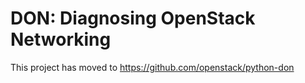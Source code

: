 # DON: Diagnosing OpenStack Networking

This project has moved to https://github.com/openstack/python-don


